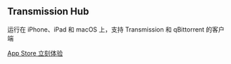 ---
---

## Transmission Hub 

运行在 iPhone、iPad 和 macOS 上，支持 Transmission 和 qBittorrent 的客户端

[App Store 立刻体验](https://apps.apple.com/app/id6448612045)

